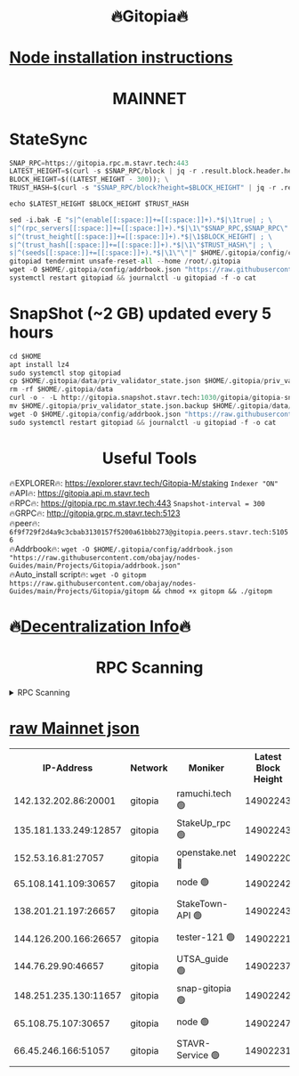 <h1 align="center"> 🔥Gitopia🔥</h1>

[Node installation instructions](https://github.com/obajay/nodes-Guides/tree/main/Projects/Gitopia)
=

<h1 align="center"> MAINNET</h1>

# StateSync
```python
SNAP_RPC=https://gitopia.rpc.m.stavr.tech:443
LATEST_HEIGHT=$(curl -s $SNAP_RPC/block | jq -r .result.block.header.height); \
BLOCK_HEIGHT=$((LATEST_HEIGHT - 300)); \
TRUST_HASH=$(curl -s "$SNAP_RPC/block?height=$BLOCK_HEIGHT" | jq -r .result.block_id.hash)

echo $LATEST_HEIGHT $BLOCK_HEIGHT $TRUST_HASH

sed -i.bak -E "s|^(enable[[:space:]]+=[[:space:]]+).*$|\1true| ; \
s|^(rpc_servers[[:space:]]+=[[:space:]]+).*$|\1\"$SNAP_RPC,$SNAP_RPC\"| ; \
s|^(trust_height[[:space:]]+=[[:space:]]+).*$|\1$BLOCK_HEIGHT| ; \
s|^(trust_hash[[:space:]]+=[[:space:]]+).*$|\1\"$TRUST_HASH\"| ; \
s|^(seeds[[:space:]]+=[[:space:]]+).*$|\1\"\"|" $HOME/.gitopia/config/config.toml
gitopiad tendermint unsafe-reset-all --home /root/.gitopia
wget -O $HOME/.gitopia/config/addrbook.json "https://raw.githubusercontent.com/obajay/nodes-Guides/main/Projects/Gitopia/addrbook.json"
systemctl restart gitopiad && journalctl -u gitopiad -f -o cat
```
# SnapShot (~2 GB) updated every 5 hours
```python
cd $HOME
apt install lz4
sudo systemctl stop gitopiad
cp $HOME/.gitopia/data/priv_validator_state.json $HOME/.gitopia/priv_validator_state.json.backup
rm -rf $HOME/.gitopia/data
curl -o - -L http://gitopia.snapshot.stavr.tech:1030/gitopia/gitopia-snap.tar.lz4 | lz4 -c -d - | tar -x -C $HOME/.gitopia --strip-components 2
mv $HOME/.gitopia/priv_validator_state.json.backup $HOME/.gitopia/data/priv_validator_state.json
wget -O $HOME/.gitopia/config/addrbook.json "https://raw.githubusercontent.com/obajay/nodes-Guides/main/Projects/Gitopia/addrbook.json"
sudo systemctl restart gitopiad && journalctl -u gitopiad -f -o cat
```
 <h1 align="center"> Useful Tools</h1>

🔥EXPLORER🔥:      https://explorer.stavr.tech/Gitopia-M/staking  `Indexer "ON"` \
🔥API🔥: 			 		 https://gitopia.api.m.stavr.tech \
🔥RPC🔥:           https://gitopia.rpc.m.stavr.tech:443              `Snapshot-interval = 300` \
🔥GRPC🔥:          http://gitopia.grpc.m.stavr.tech:5123 \
🔥peer🔥:					 `6f9f729f2d4a9c3cbab3130157f5200a61bbb273@gitopia.peers.stavr.tech:51056` \
🔥Addrbook🔥:    ```wget -O $HOME/.gitopia/config/addrbook.json "https://raw.githubusercontent.com/obajay/nodes-Guides/main/Projects/Gitopia/addrbook.json"``` \
🔥Auto_install script🔥: ```wget -O gitopm https://raw.githubusercontent.com/obajay/nodes-Guides/main/Projects/Gitopia/gitopm && chmod +x gitopm && ./gitopm```

🔥[Decentralization Info](https://github.com/obajay/StateSync-snapshots/tree/main/Projects/Gitopia/Decentralization)🔥
=

<h1 align="center"> RPC Scanning</h1>

<details>
<summary>RPC Scanning</summary>

<h2 align="center"> We scan nodes in real time every 4 hours. And we provide the final result of RPC endpoints.
We cannot influence the operation of these nodes in any way. </h2>


```python
If Voting Power is higher than 0 --> then the Node is a validator of the network and may be subject to attack and be a potential threat to the chain.
```
```python
We marked such validators with a red symbol
```

</details>

[raw Mainnet json](https://rpc-check.gitopm.stavr.tech/gitopm/rpc-gitopm-result.json)
=

<table><tr><th>IP-Address</th><th>Network</th><th>Moniker</th><th>Latest Block Height</th><th>Earliest Block Height</th><th>Catching Up</th><th>Tx Index</th><th>Voting Power</th><th>Scan Time</th></tr><tr><td>142.132.202.86:20001</td><td>gitopia</td><td>ramuchi.tech 🟢</td><td>14902243</td><td>6548337</td><td>False</td><td>on</td><td>0</td><td>2024-03-06T15:56:56.111997330UTC</td></tr><tr><td>135.181.133.249:12857</td><td>gitopia</td><td>StakeUp_rpc 🟢</td><td>14902243</td><td>8010001</td><td>False</td><td>on</td><td>0</td><td>2024-03-06T15:56:56.445259506UTC</td></tr><tr><td>152.53.16.81:27057</td><td>gitopia</td><td>openstake.net 🔴</td><td>14902220</td><td>10455001</td><td>False</td><td>off</td><td>54688</td><td>2024-03-06T15:56:17.551241225UTC</td></tr><tr><td>65.108.141.109:30657</td><td>gitopia</td><td>node 🟢</td><td>14902242</td><td>12299845</td><td>False</td><td>on</td><td>0</td><td>2024-03-06T15:56:53.603860479UTC</td></tr><tr><td>138.201.21.197:26657</td><td>gitopia</td><td>StakeTown-API 🟢</td><td>14902243</td><td>12733501</td><td>False</td><td>on</td><td>0</td><td>2024-03-06T15:57:00.874077041UTC</td></tr><tr><td>144.126.200.166:26657</td><td>gitopia</td><td>tester-121 🟢</td><td>14902221</td><td>12832814</td><td>False</td><td>off</td><td>0</td><td>2024-03-06T15:56:19.882412647UTC</td></tr><tr><td>144.76.29.90:46657</td><td>gitopia</td><td>UTSA_guide 🟢</td><td>14902237</td><td>13035301</td><td>False</td><td>on</td><td>0</td><td>2024-03-06T15:56:47.101261829UTC</td></tr><tr><td>148.251.235.130:11657</td><td>gitopia</td><td>snap-gitopia 🟢</td><td>14902242</td><td>14079001</td><td>False</td><td>on</td><td>0</td><td>2024-03-06T15:56:53.852772485UTC</td></tr><tr><td>65.108.75.107:30657</td><td>gitopia</td><td>node 🟢</td><td>14902247</td><td>14269230</td><td>False</td><td>on</td><td>0</td><td>2024-03-06T15:57:07.289856577UTC</td></tr><tr><td>66.45.246.166:51057</td><td>gitopia</td><td>STAVR-Service 🟢</td><td>14902231</td><td>14894001</td><td>False</td><td>on</td><td>0</td><td>2024-03-06T15:56:36.708264629UTC</td></tr></table>
